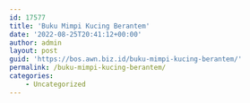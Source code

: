 ```yaml
---
id: 17577
title: 'Buku Mimpi Kucing Berantem'
date: '2022-08-25T20:41:12+00:00'
author: admin
layout: post
guid: 'https://bos.awn.biz.id/buku-mimpi-kucing-berantem/'
permalink: /buku-mimpi-kucing-berantem/
categories:
    - Uncategorized
---
```


